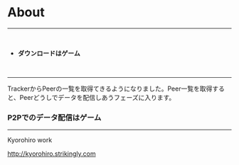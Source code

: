 # About
<hr>
<br>

* **ダウンロードはゲーム**

<br>
<hr>

TrackerからPeerの一覧を取得てきるようになりました。Peer一覧を取得すると、Peerどうしでデータを配信しあうフェーズに入ります。


### P2Pでのデータ配信はゲーム








-------
Kyorohiro work

http://kyorohiro.strikingly.com

